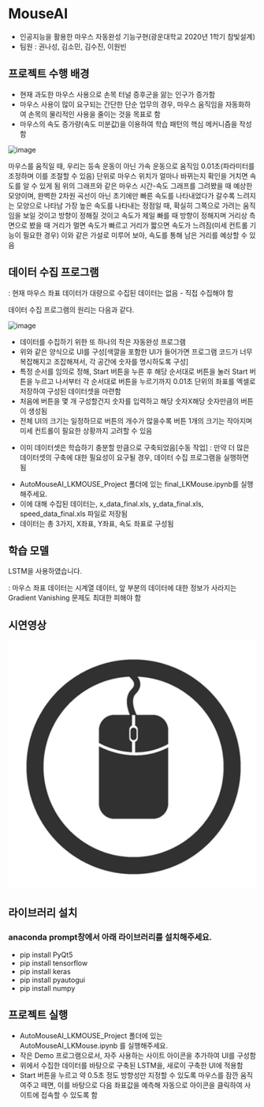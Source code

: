 # MouseAI
- 인공지능을 활용한 마우스 자동완성 기능구현(광운대학교 2020년 1학기 참빛설계)
- 팀원 : 권나성, 김소민, 김수진, 이원빈


## 프로젝트 수행 배경
- 현재 과도한 마우스 사용으로 손목 터널 증후군을 앓는 인구가 증가함
- 마우스 사용이 많이 요구되는 간단한 단순 업무의 경우, 마우스 움직임을 자동화하여 손목의 물리적인 사용을 줄이는 것을 목표로 함
- 마우스의 속도 증가량(속도 미분값)을 이용하여 학습 패턴의 핵심 메커니즘을 작성함

![image](https://user-images.githubusercontent.com/56811654/117932935-f6ccee80-b33b-11eb-8cad-881e215d2e1c.png)

마우스를 움직일 때, 우리는 등속 운동이 아닌 가속 운동으로 움직임
0.01초(파라미터를 조정하며 이를 조절할 수 있음) 단위로 마우스 위치가 얼마나 바뀌는지 확인을 거치면 속도를 알 수 있게 됨
위의 그래프와 같은 마우스 시간-속도 그래프를 그려봤을 때 예상한 모양이며, 완벽한 2차원 곡선이 아닌 초기에만 빠른 속도를 나타내었다가 갈수록 느려지는 모양으로 나타남
가장 높은 속도를 나타내는 정점일 때, 확실히 그쪽으로 가려는 움직임을 보일 것이고 방향이 정해질 것이고 속도가 제일 빠를 때 방향이 정해지며 거리상 측면으로 봤을 때 거리가 멀면 속도가 빠르고 거리가 짧으면 속도가 느려짐(미세 컨트롤 기능이 필요한 경우)
이와 같은 가설로 미루어 보아, 속도를 통해 남은 거리를 예상할 수 있음

## 데이터 수집 프로그램
: 현재 마우스 좌표 데이터가 대량으로 수집된 데이터는 없음 - 직접 수집해야 함

데이터 수집 프로그램의 원리는 다음과 같다.

![image](https://user-images.githubusercontent.com/56811654/117933624-b4f07800-b33c-11eb-859b-b0070e3b33c1.png)


- 데이터를 수집하기 위한 또 하나의 작은 자동완성 프로그램
- 위와 같은 양식으로 UI를 구성[색깔을 포함한 UI가 들어가면 프로그램 코드가 너무 복잡해지고 조잡해져서, 각 공간에 숫자를 명시하도록 구성]
- 특정 순서를 임의로 정해, Start 버튼을 누른 후 해당 순서대로 버튼을 눌러 Start 버튼을 누르고 나서부터 각 순서대로 버튼을 누르기까지 0.01초 단위의 좌표를 엑셀로 저장하여 구성된 데이터셋을 마련함
- 처음에 버튼을 몇 개 구성할건지 숫자를 입력하고 해당 숫자X해당 숫자만큼의 버튼이 생성됨
- 전체 UI의 크기는 일정하므로 버튼의 개수가 많을수록 버튼 1개의 크기는 작아지며 미세 컨트롤이 필요한 상황까지 고려할 수 있음

* 이미 데이터셋은 학습하기 충분할 만큼으로 구축되었음[수동 작업] : 만약 더 많은 데이터셋의 구축에 대한 필요성이 요구될 경우, 데이터 수집 프로그램을 실행하면 됨
- AutoMouseAI_LKMOUSE_Project 폴더에 있는 final_LKMouse.ipynb를 실행해주세요.
- 이에 대해 수집된 데이터는, x_data_final.xls, y_data_final.xls, speed_data_final.xls 파일로 저장됨
- 데이터는 총 3가지, X좌표, Y좌표, 속도 좌표로 구성됨

## 학습 모델
LSTM을 사용하였습니다.

: 마우스 좌표 데이터는 시계열 데이터, 앞 부분의 데이터에 대한 정보가 사라지는 Gradient Vanishing 문제도 최대한 피해야 함

## 시연영상

[![Video Label](./project/mouse.PNG)](https://www.youtube.com/watch?v=pWHnjcLjMyM)

## 라이브러리 설치

### anaconda prompt창에서 아래 라이브러리를 설치해주세요.

- pip install PyQt5
- pip install tensorflow
- pip install keras
- pip install pyautogui
- pip install numpy

## 프로젝트 실행
- AutoMouseAI_LKMOUSE_Project 폴더에 있는 AutoMouseAI_LKMouse.ipynb 를 실행해주세요.
- 작은 Demo 프로그램으로서, 자주 사용하는 사이트 아이콘을 추가하여 UI를 구성함
- 위에서 수집한 데이터를 바탕으로 구축된 LSTM을, 새로이 구축한 UI에 적용함
- Start 버튼을 누르고 약 0.5초 정도 방향성만 지정할 수 있도록 마우스를 잠깐 움직여주고 떼면, 이를 바탕으로 다음 좌표값을 예측해 자동으로 아이콘을 클릭하여 사이트에 접속할 수 있도록 함

